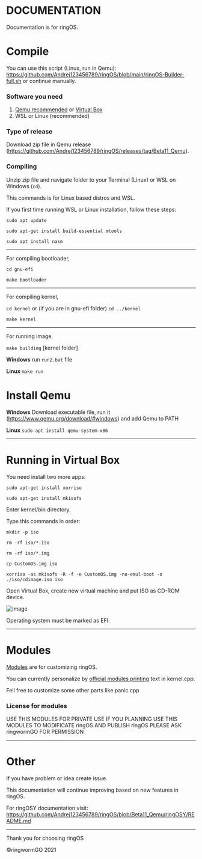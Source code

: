 # DOCUMENTATION
Documentation is for ringOS.

# Compile
You can use this script (Linux, run in Qemu): https://github.com/Andrej123456789/ringOS/blob/main/ringOS-Builder-full.sh
or continue manually.

### Software you need
1. [Qemu recommended](#install-qemu) or [Virtual Box](##running-in-virtual-box)
2. WSL or Linux (recommended)

### Type of release
Download zip file in Qemu release (https://github.com/Andrej123456789/ringOS/releases/tag/Beta11_Qemu).

### Compiling
Unzip zip file and navigate folder to your Terminal (Linux) or WSL on Windows (`cd`).

This commands is for Linux based distros and WSL.

If you first time running WSL or Linux installation, follow these steps:

`sudo apt update`

`sudo apt-get install build-essential mtools`

`sudo apt install nasm`
___________________________________________________________________

For compiling bootloader,

`cd gnu-efi`

`make bootloader`

________________________________________________________________

For compiling kernel,

`cd kernel` or (if you are in gnu-efi folder) `cd ../kernel`

`make kernel`

______________________________________________________________

For running image,

`make buildimg` [kernel folder]

**Windows** run `run2.bat` file

**Linux** `make run`


# Install Qemu

**Windows** Download executable file, run it (https://www.qemu.org/download/#windows) and add Qemu to PATH

**Linux** `sudo apt install qemu-system-x86`
___
# Running in Virtual Box
You need install two more apps:

`sudo apt-get install xorriso`

`sudo apt-get install mkisofs`

Enter kernel/bin directory.

Type this commands in order:

`mkdir -p iso`

`rm -rf iso/*.iso`

`rm -rf iso/*.img`

`cp CustomOS.img iso`

`xorriso -as mkisofs -R -f -e CustomOS.img -no-emul-boot -o ./iso/cdimage.iso iso`

Open Virtual Box, create new virtual machine and put ISO as CD-ROM device.

![image](https://user-images.githubusercontent.com/83548580/140312483-09db7765-e788-41d1-b005-c47cb27cb57e.png)

Operating system must be marked as EFI.

___

# Modules
[Modules](https://github.com/Andrej123456789/ringOS/blob/main/UEFI%20version/kernel/Info.txt) are for customizing ringOS.

You can currently personalize by [official modules printing](https://github.com/Andrej123456789/ringOS/blob/main/UEFI%20version/kernel/Info.txt) text in kernel.cpp.

Fell free to customize some other parts like panic.cpp

### License for modules
USE THIS MODULES FOR PRIVATE USE
IF YOU PLANNING USE THIS MODULES TO MODIFICATE ringOS AND PUBLISH ringOS PLEASE ASK ringwormGO FOR PERMISSION
___

# Other

If you have problem or idea create issue.

This documentation will continue improving based on new features in ringOS.

For ringOSY documentation visit: https://github.com/Andrej123456789/ringOS/blob/Beta11_Qemu/ringOSY/README.md
____

Thank you for choosing ringOS

©ringwormGO 2021
